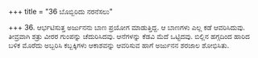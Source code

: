 +++
title = "36 ಬೊಬ್ಬಿರಿದು ನರನೆಸಲು"

+++
36. ಆರ್ಭಟಿಸುತ್ತ ಅರ್ಜುನನು ಬಾಣ ಪ್ರಯೋಗ ಮಾಡುತ್ತಿದ್ದ. ಆ ಬಾಣಗಳು ಎಲ್ಲ ಕಡೆ ಆವರಿಸಿದುವು. ತೀವ್ರವಾಗಿ ಶತ್ರು ವೀರರ ಗುಂಪನ್ನು ಚೆದುರಿಸಿದವು. ಆನೆಗಳನ್ನು ಕೆಡವಿ ಮೆದೆ ಒಟ್ಟಿದವು. ಬಿಲ್ಲಿನ ಹಗ್ಗದಿಂದ ಹಾರಿದ ಬಳಿಕ ಮೊರೆದು ಅಬ್ಬರಿಸಿ ಕಬ್ಬಕ್ಕಿಗಳು ಆಕಾಶವನ್ನು ಆವರಿಸುವ ಹಾಗೆ ಅರ್ಜುನನ ಶರಜಾಲ ಶೋಭಿಸಿತು.